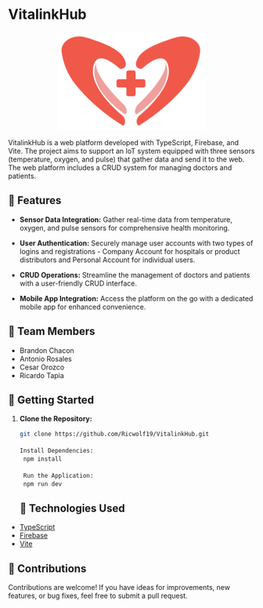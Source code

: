 # VitalinkHub

<p align="center">
  <img width="300" height="200" src="/public/favicon.png" alt="VitalinkHub Logo">
</p>

VitalinkHub is a web platform developed with TypeScript, Firebase, and Vite. The project aims to support an IoT system equipped with three sensors (temperature, oxygen, and pulse) that gather data and send it to the web. The web platform includes a CRUD system for managing doctors and patients.

## 🚀 Features

- **Sensor Data Integration:**
  Gather real-time data from temperature, oxygen, and pulse sensors for comprehensive health monitoring.

- **User Authentication:**
  Securely manage user accounts with two types of logins and registrations - Company Account for hospitals or product distributors and Personal Account for individual users.

- **CRUD Operations:**
  Streamline the management of doctors and patients with a user-friendly CRUD interface.

- **Mobile App Integration:**
  Access the platform on the go with a dedicated mobile app for enhanced convenience.

## 👥 Team Members

- Brandon Chacon
- Antonio Rosales
- Cesar Orozco
- Ricardo Tapia 

## 🚀 Getting Started

1. **Clone the Repository:**
   ```bash
   git clone https://github.com/Ricwolf19/VitalinkHub.git

   Install Dependencies:
    npm install

    Run the Application:
    npm run dev
    ```

    ## 🔧 Technologies Used
    
- [TypeScript](https://www.typescriptlang.org/)
- [Firebase](https://firebase.google.com/)
- [Vite](https://vitejs.dev/)

## 🤝 Contributions

Contributions are welcome! If you have ideas for improvements, new features, or bug fixes, feel free to submit a pull request.
